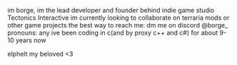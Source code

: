 im borge, im the lead developer and founder behind indie game studio Tectonics Interactive
im currently looking to collaborate on terraria mods or other game projects
the best way to reach me: dm me on discord @borge_
pronouns: any
ive been coding in c(and by proxy c++ and c#) for about 9-10 years now

elphelt my beloved <3

<!---
borgedoesthings/borgedoesthings is a ✨ special ✨ repository because its `README.md` (this file) appears on your GitHub profile.
You can click the Preview link to take a look at your changes.
--->
